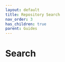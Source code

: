 ```yaml
---
layout: default
title: Repository Search
nav_order: 3
has_children: true
parent: Guides
---
```

<!--Copyright (c) Laserfiche.
Licensed under the MIT License. See LICENSE in the project root for license information.-->
# Search
